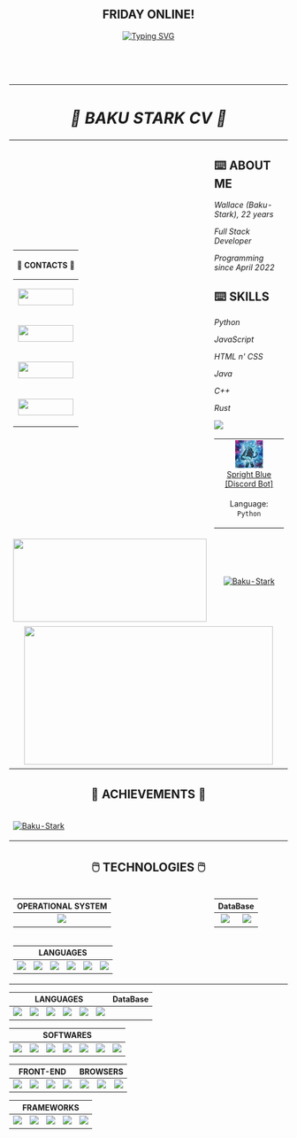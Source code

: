 <div align="center">

## FRIDAY ONLINE!

[![Typing SVG](https://readme-typing-svg.herokuapp.com?font=Kanit&multiline=true&height=75&lines=%22A+imagina%C3%A7%C3%A3o+%C3%A9+mais+importante+que+;o+conhecimento.%22;---+Albert+Einstein)](https://git.io/typing-svg)

</div>

<br>
<br>
<br>

<!-- ===== CURRICULO ===== -->
<div align="center">

<table>

<!-- ===== HEAD CV ===== -->
<thead>

<tr align="center">

<th colspan="2">

# **_👾 BAKU STARK CV 👾_**

</th>

</tr>

</thead>

<!-- ===== BODY CV [RIGHT] ===== -->
<tbody>

<td>
<!-- ==== TABLE CONTACTS ==== -->
<div align="center">

<table>

<thead>

<tr align="right">

<th>

**📱 CONTACTS 📱**

</th>
</tr>

</thead>

<tbody>

<!-- TWITTER BADGE -->
<tr align="center">

<td>

<a href="https://twitter.com/Walleemc2"><img src="https://img.shields.io/badge/Twitter-1DA1F2?style=for-the-badge&logo=twitter&logoColor=FFFFFF&color=111111" height="30" width="100"/></a>

</td>

</tr>

<!-- LINKEDIN BADGE -->
<tr align="center">

<td>

<a href="https://www.linkedin.com/in/wallace-freitas-92a2061b6/"><img src="https://img.shields.io/badge/LinkedIn-0077B5?style=for-the-badge&logo=linkedin&logoColor=FFFFFF&color=111111" height="30" width="100"/></a>

</td>

</tr>
<!-- INSTAGRAM BADGE -->
<tr align="center">

<td>

<a href="https://instagram.com/wallace_emc2"><img src="https://img.shields.io/badge/-Instagram-6610F2?style=for-the-badge&logo=Instagram&logoColor=FFFFFF&color=111111" height="30" width="100"/></a>

</td>

</tr>

<!-- REDDIT BADGE -->
<tr align="center">

<td>

<a href="https://www.reddit.com/user/StarkBakuha"><img src="https://img.shields.io/badge/Reddit-FF4500?style=for-the-badge&logo=reddit&logoColor=FFFFFF&color=111111" height="30" width="100"/></a>

</td>

</tr>

</tbody>

</table>

</div>
</td>

<td>

## **⌨️ ABOUT ME**
_Wallace (Baku-Stark), 22 years_

_Full Stack Developer_

_Programming since April 2022_

## **⌨️ SKILLS**
_Python_

_JavaScript_

_HTML n' CSS_

_Java_

_C++_

_Rust_


<a href="https://baku-stark.github.io/Portfolio-Wallace/indexBaku.html"><img src="https://img.shields.io/badge/Portfolio-%23000000.svg?style=for-the-badge&logo=firefox&logoColor=#FF7139"/></a>

<table>

<tr align="center">

<td>
    <img height="50" src="img/SprightBlue-Icon.png"/>
    <br>
    <a
      href="https://discord.com/api/oauth2/authorize?client_id=1055540316725313626&permissions=8&scope=applications.commands%20bot"
    >Spright Blue [Discord Bot]
    </a>
</td>
</tr>

<tr align="center">

<td>

Language: `Python`
</td>

</tr>

</table>

</td>
<!-- ==== END OF TABLE CONTACTS ==== -->

<!-- ==== STATUS ==== -->
<tr align="center">

<td>

<a href="https://github.com/Baku-Stark">
    <img height="150em" width="350em" src="https://github-readme-stats.vercel.app/api?username=Baku-Stark&show_icons=true&theme=tokyonight&include_all_commits=true&count_private=true"/>
</a>

</td>

<td>

<a href="http://www.github.com/Baku-Stark">
    <img height="150em" width="350em" src="https://github-readme-streak-stats.herokuapp.com/?user=Baku-Stark&theme=tokyonight" alt="Baku-Stark"/>
</a>

</td>

</tr>

<tr align="center">

<td colspan="2">

<a href="https://github.com/Baku-Stark">
    <img height="250em" width="450em" src="https://github-readme-stats.vercel.app/api/top-langs/?username=Baku-Stark&layout=compact&langs_count=7&theme=tokyonight"/>
</a>

</td>

</tr>
<!-- ==== END OF STATUS ==== -->

<!-- ==== ACHIEVEMENTS ==== -->
<tr align="center">

<th colspan="2">

## 🏅 ACHIEVEMENTS 🏅

</th>

</tr>

<tr align="center">

<td colspan="2">

<p align="left"> <a href="https://github.com/ryo-ma/github-profile-trophy"><img src="https://github-profile-trophy.vercel.app/?username=Baku-Stark" alt="Baku-Stark" /></a> </p>

</td>

</tr>
<!-- ==== END OF ACHIEVEMENTS ==== -->

<!-- ==== TECHNOLOGIES ==== -->
<tr align="center">

<th colspan="2">

## 🖱️ TECHNOLOGIES 🖱️

</th>

</tr>

<tr align="center">

<td>

  <table>

  <thead>

  <tr align="center">

  <th colspan="1">OPERATIONAL SYSTEM</th>

  </tr>

  </thead>

  <tbody>

  <tr align="center">

  <td>

  <img height=40 src="https://cdn.jsdelivr.net/gh/devicons/devicon/icons/windows8/windows8-original.svg" />

  </td>

  </tr>

  </tbody>

  </table>

</td>

<td>

<table>
  <thead>

  <tr align="center">

  <th colspan="2">DataBase</th>

  </tr>

  </thead>

  <tbody>

  <tr align="center">

  <td>

  <img height=50 src="https://cdn.jsdelivr.net/gh/devicons/devicon/icons/mysql/mysql-original-wordmark.svg"/>

  </td>

  <td>

  <img height=50 src="https://cdn.jsdelivr.net/gh/devicons/devicon/icons/sqlite/sqlite-original-wordmark.svg" />

  </td>

  </tr>

  </tbody>
</table>

</td>

</tr>

<tr align="center">

<td colspan="2">

<table>

  <thead>

  <tr align="center">

  <th colspan="6">LANGUAGES</th>

  </tr>

  </thead>
  <tbody>

  <tr align="center">

  <td> 
      <img height=40 src="https://cdn.jsdelivr.net/gh/devicons/devicon/icons/javascript/javascript-plain.svg"/> 
  </td>
  
  <td>
    <img height=40 src="https://cdn.jsdelivr.net/gh/devicons/devicon/icons/typescript/typescript-plain.svg" />
  </td>

  <td>
    <img height=40 src="https://cdn.jsdelivr.net/gh/devicons/devicon/icons/markdown/markdown-original.svg"/> 
  </td>

  <td> 
    <img height=40 src="https://cdn.jsdelivr.net/gh/devicons/devicon/icons/python/python-original.svg"/> 
  </td>

  <td>
    <img height=40 src="https://cdn.jsdelivr.net/gh/devicons/devicon/icons/java/java-plain.svg" /> 
  </td>

  <td> 
    <img height=40 src="https://cdn.jsdelivr.net/gh/devicons/devicon/icons/cplusplus/cplusplus-plain.svg"/> 
  </td>

  </tr>

  </tbody>

</table>

</td>

</tr>
<!-- ==== END OF TECHNOLOGIES ==== -->

</tbody>

</table>

</div>
<!-- ===== END OF CURRICULO ===== -->

<div align="left">


  <table>
    <thead>
      <tr align="center">
        <th colspan="6">LANGUAGES</th>
        <th colspan="2">DataBase</th>
      </tr>
    </thead>
    <tr align="center">
      <td>
        <img height=40 src="https://cdn.jsdelivr.net/gh/devicons/devicon/icons/markdown/markdown-original.svg"/> 
      </td>
      <td> 
        <img height=40 src="https://cdn.jsdelivr.net/gh/devicons/devicon/icons/python/python-original.svg"/> 
      </td>
      <td>
        <img height=40 src="https://cdn.jsdelivr.net/gh/devicons/devicon/icons/java/java-plain.svg" /> 
      </td>
      <td> 
        <img height=40 src="https://cdn.jsdelivr.net/gh/devicons/devicon/icons/cplusplus/cplusplus-plain.svg"/> 
      </td>
      <!--TABELA DATABASE-->
      <td> 
        <img height=50 src="https://cdn.jsdelivr.net/gh/devicons/devicon/icons/mysql/mysql-original-wordmark.svg"/> 
      </td>
      <td>
        <img height=50 src="https://cdn.jsdelivr.net/gh/devicons/devicon/icons/sqlite/sqlite-original-wordmark.svg" />
      </td>
    </tr>
  </table>
  
  <table>
    <thead>
      <tr align="center">
        <th colspan="7">SOFTWARES</th>
      </tr>
    </thead>
    <tr align="center">
      <td>
        <img height=40 src="https://cdn.jsdelivr.net/gh/devicons/devicon/icons/nodejs/nodejs-original.svg" />
      </td>
      <td>
        <img height=40 src="https://cdn.jsdelivr.net/gh/devicons/devicon/icons/vscode/vscode-original.svg" />
      </td>
      <td>
        <img height=40 src="https://cdn.jsdelivr.net/gh/devicons/devicon/icons/visualstudio/visualstudio-plain.svg" />
      </td>
      <td>
        <img height=40 src="https://cdn.jsdelivr.net/gh/devicons/devicon/icons/pycharm/pycharm-original.svg" />
      </td>
      <td>
        <img height=40 src="https://cdn.jsdelivr.net/gh/devicons/devicon/icons/github/github-original-wordmark.svg" />
      </td>
      <td>
        <img height=40 src="https://cdn.jsdelivr.net/gh/devicons/devicon/icons/git/git-original.svg" />
      </td>
      <td>
        <img height=40 src="https://cdn.jsdelivr.net/gh/devicons/devicon/icons/gimp/gimp-plain-wordmark.svg" />
      </td>
    </tr>
  </table>

  <table>
    <thead>
      <tr align="center">
        <th colspan="4">FRONT-END</th>
        <th colspan="3">BROWSERS</th>
      </tr>
    </thead>
    <tbody>
      <tr align="center">
        <td> 
          <img height=40 src="https://cdn.jsdelivr.net/gh/devicons/devicon/icons/css3/css3-original.svg"/>
        </td>
        <td> 
          <img height=40 src="https://cdn.jsdelivr.net/gh/devicons/devicon/icons/html5/html5-original.svg"/> 
        </td>
        <td> 
          <img height=40 src="https://cdn.jsdelivr.net/gh/devicons/devicon/icons/bootstrap/bootstrap-original.svg"/>
        </td>
        <td>
          <img height=40 src="https://cdn.jsdelivr.net/gh/devicons/devicon/icons/sass/sass-original.svg"/>
        </td>
        <!--TABELA BROWSERS-->
        <td>
          <img height=40 src="https://cdn.jsdelivr.net/gh/devicons/devicon/icons/ie10/ie10-original.svg" />
        </td>
        <td>
          <img height=40 src="https://cdn.jsdelivr.net/gh/devicons/devicon/icons/chrome/chrome-plain.svg" />
        </td>
        <td>
          <img height=40 src="https://cdn.jsdelivr.net/gh/devicons/devicon/icons/firefox/firefox-plain.svg" />
        </td>
      </tr>
    </tbody>
  </table>

  <table>
    <thead>
      <tr align="center">
        <th colspan="5">FRAMEWORKS</th>
      </tr>
    </thead>
    <tbody>
      <tr align="center">
        <td>
          <img height=40 src="https://cdn.jsdelivr.net/gh/devicons/devicon/icons/react/react-original.svg" />
        </td>
        <td>
          <img height=40 src="https://cdn.jsdelivr.net/gh/devicons/devicon/icons/angularjs/angularjs-plain.svg" />
        </td>
        <td>
          <img height=40 src="https://cdn.jsdelivr.net/gh/devicons/devicon/icons/vuejs/vuejs-original.svg" />
        </td>
        <td>
          <img height=40 src="https://cdn.jsdelivr.net/gh/devicons/devicon/icons/django/django-plain.svg" />
        </td>
        <td>
          <img height=40 src="https://cdn.jsdelivr.net/gh/devicons/devicon/icons/flask/flask-original.svg" />
        </td>
      </tr>
    </tbody>
  </table>
</div>

